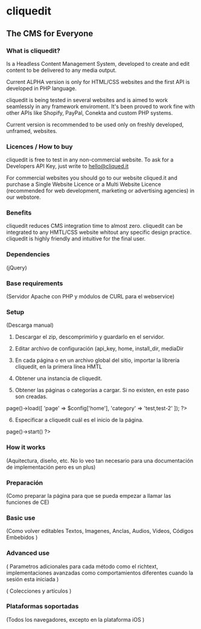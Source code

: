 # cliquedit
## The CMS for Everyone

### What is cliquedit?
Is a Headless Content Management System,  developed to create and edit content to be delivered to any media output.

Current ALPHA version is only for HTML/CSS websites and the first API is developed in PHP language.

cliquedit is being tested in several websites and is aimed to work seamlessly in any framework enviroment. It's been proved to work fine with other APIs like Shopify, PayPal, Conekta and custom PHP systems.

Current version is recommended to be used only on freshly developed, unframed, websites.

### Licences / How to buy
cliquedit is free to test in any non-commercial website. To ask for a Developers API Key, just write to hello@cliqued.it

For commercial websites you should go to our website cliqued.it and purchase a Single Website Licence or a Multi Website Licence (recommended for web development, marketing or advertising agencies) in our webstore.


### Benefits
cliquedit reduces CMS integration time to almost zero.
cliquedit can be integrated to any HMTL/CSS website whitout any specific design practice.
cliquedit is highly friendly and intuitive for the final user.



### Dependencies 

(jQuery)



### Base requirements

(Servidor Apache con PHP y módulos de CURL para el webservice)


### Setup 

(Descarga manual)


1. Descargar el zip, descomprimirlo y guardarlo en el servidor.

2. Editar archivo de configuración (api_key, home, install_dir, mediaDir

3. En cada página o en un archivo global del sitio, importar la librería cliquedit, en la primera línea HMTL 
<?php require(‘cliquedit/cliquedit.php’); ?>

4. Obtener una instancia de cliquedit.
<?php $cliqued = \CE\CliquedIt::getInstance(); ?>

5. Obtener las páginas o categorías a cargar. Si no existen, en este paso son creadas.
<?php	//Requests pages or categories to load
	$cliqued->page()->load([
		'page' => $config['home'],
		'category' => 'test,test-2'
	]);
?>

6. Especificar a cliquedit cuál es el inicio de la página.
<?php $cliqued->page()->start() ?>

### How it works

(Aquitectura, diseño, etc. No lo veo tan necesario para una documentación de implementación pero es un plus)


### Preparación 

(Como preparar la página para que se pueda empezar a llamar las funciones de CE)


### Basic use

(Como volver editables Textos, Imagenes, Anclas, Audios, Videos, Códigos Embebidos )

### Advanced use

( Parametros adicionales para cada método como el richtext, implementaciones avanzadas como comportamientos diferentes cuando la sesión esta iniciada )

( Colecciones y artículos )


### Plataformas soportadas 

(Todos los navegadores, excepto en la plataforma iOS )


